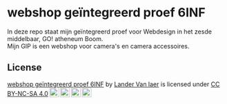 # webshop geïntegreerd proef 6INF

In deze repo staat mijn geïntegreerd proef voor Webdesign in het zesde middelbaar, GO! atheneum Boom. <br>
Mijn GIP is een webshop voor camera's en camera accessoires.

## License
<p xmlns:dct="http://purl.org/dc/terms/" xmlns:cc="http://creativecommons.org/ns#" class="license-text"><a rel="cc:attributionURL" property="dct:title" href="https://github.com/LanderVanlaer/webshop-gip-6INF">webshop geïntegreerd proef 6INF</a> by <a rel="cc:attributionURL dct:creator" property="cc:attributionName" href="www.landervanlaer.me">Lander Van laer</a> is licensed under <a rel="license" href="https://creativecommons.org/licenses/by-nc-sa/4.0">CC BY-NC-SA 4.0<img style="height:22px!important;margin-left:3px;vertical-align:text-bottom;" src="https://mirrors.creativecommons.org/presskit/icons/cc.svg?ref=chooser-v1" /><img style="height:22px!important;margin-left:3px;vertical-align:text-bottom;" src="https://mirrors.creativecommons.org/presskit/icons/by.svg?ref=chooser-v1" /><img style="height:22px!important;margin-left:3px;vertical-align:text-bottom;" src="https://mirrors.creativecommons.org/presskit/icons/nc.svg?ref=chooser-v1" /><img style="height:22px!important;margin-left:3px;vertical-align:text-bottom;" src="https://mirrors.creativecommons.org/presskit/icons/sa.svg?ref=chooser-v1" /></a></p>